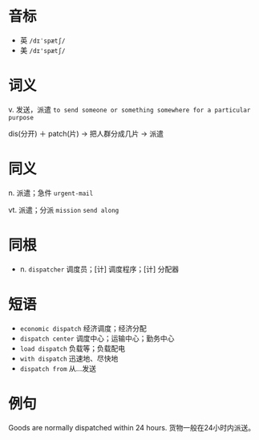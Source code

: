 # 音标

- 英 `/dɪˈspætʃ/`
- 美 `/dɪ'spætʃ/`

# 词义

v. 发送，派遣
`to send someone or something somewhere for a particular purpose`



dis(分开) ＋ patch(片) → 把人群分成几片 → 派遣

# 同义

n. 派遣；急件
`urgent-mail`

vt. 派遣；分派
`mission` `send along`

# 同根

- n. `dispatcher` 调度员；[计] 调度程序；[计] 分配器

# 短语

- `economic dispatch` 经济调度；经济分配
- `dispatch center` 调度中心；运输中心；勤务中心
- `load dispatch` 负载等；负载配电
- `with dispatch` 迅速地、尽快地
- `dispatch from` 从…发送

# 例句

Goods are normally dispatched within 24 hours.
货物一般在24小时内派送。


